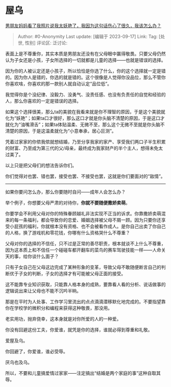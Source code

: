 # 屋乌
[男朋友妈妈看了我照片说我太妖艳了，我因为这句话伤心了很久，我该怎么办？](https://www.zhihu.com/question/588194745/answer/2932250277)

> Author: #0-Anonymity
> Last update: [编辑于 2023-09-17]
> Link:
> Tag: [处世, 性别]
> 评论区:
> 泛讨论:

表面上是不尊重你，其实本质是男朋友还没有在父母眼中赢得敬畏。只要父母仍然认为子女还是小孩，子女所选择的一切就都是儿童的选择——也就是错误的选择。

因为你的人被认定还是小孩子，所以恰恰是你选了什么，你的这个选择就一定是错的。因为你人是错的，你选的就是错的。这个很像是人觉得你没品位，那么不管你你喜欢啥，你喜欢的那一款别人就自动认定“品位低”。

我觉得你是个没纪律、没毅力、没勇气、没责任感、也没有负责任的自觉和经验的人，那么你喜欢的一定是错误的选择。

如果这个选择很美，那么ta的美貌在我看来就是你不理智的原因，于是这个美貌就化为“妖艳”；如果ta口才很好，那么这口才就是你头脑不清楚的原因，于是这口才就化为“油嘴滑舌”；如果ta体贴温柔、无微不至，那么这个无微不至就是你头脑不清楚的原因，于是这温柔就化为“小意奉承，居心叵测”。

凭着过家家的你侬我侬就想结婚，乃至分享我家的家产、享受我们两口子半生积累的财富、乃至成为第三代的父/母亲，最终成为我家财产的半个主人，想得未免太过美了。

以上只是把父母们的想法告诉你们。

你们觉得对也罢、错也罢，接受也罢、不接受也罢，这就是你们要面对的“敌情”。

--------------------

如果你要问怎么办，那么你要随时自问——成年人会怎么办？

举个例子，你想要父母严肃的对待你，**你就不要随便撒娇卖萌**。

你要学会不利用父母对你的特殊眷顾越礼非法实现不正当的诉求。你靠撒娇卖萌混来的每一条福利，都会导致你的恋爱、婚姻选择被父母不屑一顾。因为只要你还享受小屁孩的福利，你就根本没有资格、也不会被看作成人。是你自己出卖了你自己的人格，换了游戏机和零花钱，你哪有什么资格哭什么不尊重？

父母对你的选择的不信任，只不过是正常的善尽职责，根本就谈不上什么不尊重，因为这本质上和不信任一个碰碰车都开翻车的菜鸟的赛车驾驶技能一样——人命关天的事，给你谈什么面子？

只有子女自己在父母这边完成了某种形象的变革，导致父母不敢随便断言自己的判断优于子女的判断，子女的选择才有可能被父母正面的接受。

这不能靠专业知识获取，只能靠人格本身的成熟，要靠看人看的分析、说话做事的逻辑说出来让父母也不能不沉吟半晌。

那是在平时为人处事、工作学习里流出的点点滴滴潜移默化地完成的。不要指望靠你在学校学的微积分和编程来获得这种敬畏，那没用。

老实用功，抛弃侥幸，这本身就是对你所爱的人的一种爱。

你没有回避这份工夫，你爱谁，就凭是你的选择，谁就必得到尊重和礼敬。

爱屋及乌。

你回避了，你爱谁，谁必受辱。

厌乌也及乌。

所以，不要和儿童搞爱情过家家——注定搞出“结婚是两个家庭的事”这种自取其辱。